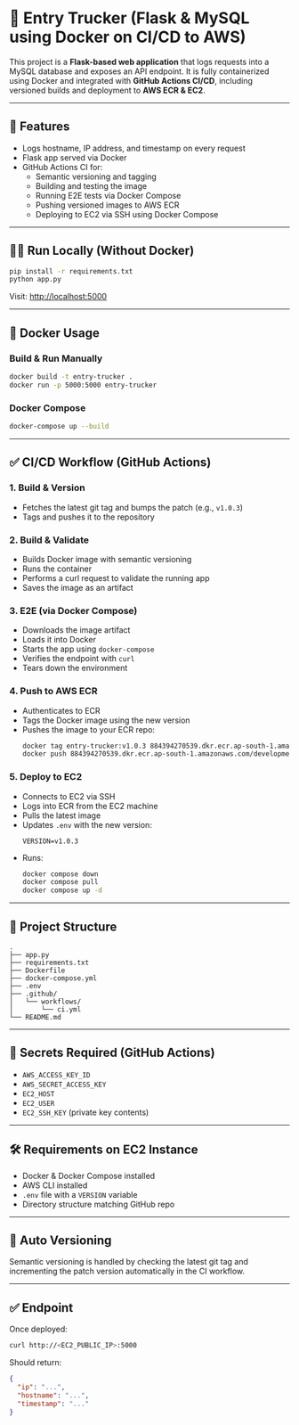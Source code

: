 # 🚀 Entry Trucker (Flask & MySQL using Docker on CI/CD to AWS)

This project is a **Flask-based web application** that logs requests into a MySQL database and exposes an API endpoint. It is fully containerized using Docker and integrated with **GitHub Actions CI/CD**, including versioned builds and deployment to **AWS ECR & EC2**.

---

## 📌 Features

- Logs hostname, IP address, and timestamp on every request
- Flask app served via Docker
- GitHub Actions CI for:
  - Semantic versioning and tagging
  - Building and testing the image
  - Running E2E tests via Docker Compose
  - Pushing versioned images to AWS ECR
  - Deploying to EC2 via SSH using Docker Compose

---

## 🏃‍♂️ Run Locally (Without Docker)

```bash
pip install -r requirements.txt
python app.py
```

Visit: [http://localhost:5000](http://localhost:5000)

---
## 🐳 Docker Usage

### Build & Run Manually

```bash
docker build -t entry-trucker .
docker run -p 5000:5000 entry-trucker
```

### Docker Compose

```bash
docker-compose up --build
```

---

## ✅ CI/CD Workflow (GitHub Actions)

### 1. Build & Version

- Fetches the latest git tag and bumps the patch (e.g., `v1.0.3`)
- Tags and pushes it to the repository

### 2. Build & Validate

- Builds Docker image with semantic versioning
- Runs the container
- Performs a curl request to validate the running app
- Saves the image as an artifact

### 3. E2E (via Docker Compose)

- Downloads the image artifact
- Loads it into Docker
- Starts the app using `docker-compose`
- Verifies the endpoint with `curl`
- Tears down the environment

### 4. Push to AWS ECR

- Authenticates to ECR
- Tags the Docker image using the new version
- Pushes the image to your ECR repo:
  ```bash
  docker tag entry-trucker:v1.0.3 884394270539.dkr.ecr.ap-south-1.amazonaws.com/development/entry-trucker:v1.0.3
  docker push 884394270539.dkr.ecr.ap-south-1.amazonaws.com/development/entry-trucker:v1.0.3
  ```

### 5. Deploy to EC2

- Connects to EC2 via SSH
- Logs into ECR from the EC2 machine
- Pulls the latest image
- Updates `.env` with the new version:
  ```env
  VERSION=v1.0.3
  ```
- Runs:
  ```bash
  docker compose down
  docker compose pull
  docker compose up -d
  ```

---

## 📁 Project Structure

```
.
├── app.py
├── requirements.txt
├── Dockerfile
├── docker-compose.yml
├── .env
├── .github/
│   └── workflows/
│       └── ci.yml
└── README.md
```

---

## 🔐 Secrets Required (GitHub Actions)

- `AWS_ACCESS_KEY_ID`
- `AWS_SECRET_ACCESS_KEY`
- `EC2_HOST`
- `EC2_USER`
- `EC2_SSH_KEY` (private key contents)

---

## 🛠️ Requirements on EC2 Instance

- Docker & Docker Compose installed
- AWS CLI installed
- `.env` file with a `VERSION` variable
- Directory structure matching GitHub repo

---

## 🔄 Auto Versioning

Semantic versioning is handled by checking the latest git tag and incrementing the patch version automatically in the CI workflow.

---

## ✅ Endpoint

Once deployed:
```bash
curl http://<EC2_PUBLIC_IP>:5000
```
Should return:
```json
{
  "ip": "...",
  "hostname": "...",
  "timestamp": "..."
}
```
